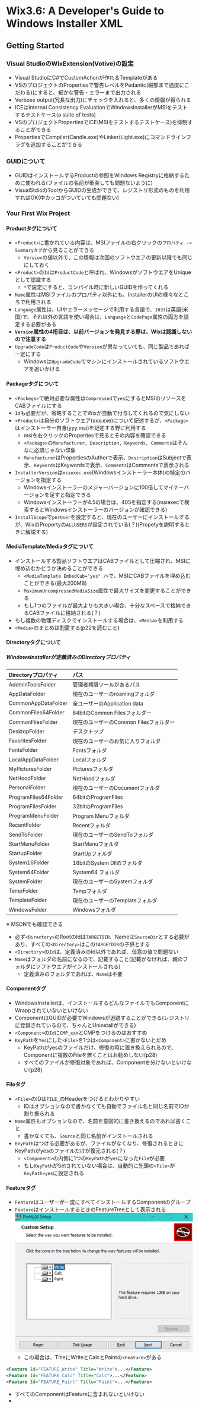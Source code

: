 # Wix3.6: A Developer's Guide to Windows Installer XML

## Getting Started

### Visual StudioのWixExtension(Votive)の設定

- Visual StudioにC#でCustomActionが作れるTemplateがある
- VSのプロジェクトのPropertiesで警告レベルをPedantic(細部まで過度にこだわる)にすると、細かな警告・エラーまで出力される
- Verbose output(冗長な出力)にチェックを入れると、多くの情報が得られる
- ICEはInternal Consistency EvaluationでWindowsInstallerがMSIをテストするテストケース(a suite of tests)
- VSのプロジェクトPropertiesでICE(MSIをテストするテストケース)を抑制することができる
- PropertiesでCompiler(Candle.exe)やLinker(Light.exe)にコマンドラインフラグを追加することができる

### GUIDについて

- GUIDはインストールするProductの参照をWindows Registryに格納するために使われる(ファイルの名前が衝突しても問題ないように)
- VisualStdioのToolからGUIDの生成ができて、レジストリ形式のものを利用すればOK(中カッコがついていても問題ない)

### Your First Wix Project

#### Productタグについて

- `<Product>`に書かれている内容は、MSIファイルの右クリックの`プロパティ -> Summaryタブ`から見ることができる
  - `Version`の値以外で、この情報は次回のソフトウエアの更新以降でも同じにしておく
- `<Product>`の`Id`は`ProductCode`と呼ばれ、WindowsがソフトウエアをUniqueとして認識する
  - `*`で設定にすると、コンパイル時に新しいGUIDを作ってくれる
- `Name`属性はMSIファイルのプロパティ以外にも、InstallerのUIの様々なところで利用される
- `Language`属性は、UIやエラーメッセージで利用する言語で、`1033`は英語(米国)で、それ以外の言語を使い場合は、`Language`と`CodePage`属性の両方を設定する必要がある
- **`Version`属性の4桁目は、以前バージョンを発見する際は、Wixは認識しないので注意する**
- `UpgradeCode`は`ProductCode`や`Version`が異なっていても、同じ製品であれば一定にする
  - Windowsは`UpgradeCode`でマシンにインストールされているソフトウエアを追いかける

#### Packageタグについて

- `<Packege>`で絶対必要な属性は`Compressed`で`yes`にするとMSIのリソースをCABファイルにする
- `Id`も必要だが、省略することでWixが自動で付与してくれるので気にしない
- `<Product>`は自分のソフトウエア(xxx.exe)について記述するが、`<Package>`はインストーラー自身(yyy.msi)を記述する野に利用する
  - msiを右クリックのPropertiesで見るとその内容を確認できる
  - `<Package>`の`Manufacturer, Description, Keywords, Comments`はそんなに必須じゃない印象
  - `Manufacturer`はPropertiesのAuthorで表示、`Description`はSubjectで表示、`Keywords`はKeywordsで表示、`Comments`はCommentsで表示される
- `InstallerVersion`は`msiexec.exe`(Windowsインストーラー本体)の特定のバージョンを指定する
  - Windowsインストーラーのメジャーバージョンに100倍してマイナーバージョンを足すと指定できる
  - Windowsインストーラーが4.5の場合は、405を指定する(msiexecで検索するとWindowsインストーラーのバージョンが確認できる)
- `InstallScope`で`perUser`を設定すると、現在のユーザーにインストールするが、WixのPropertyの`ALLUSERS`が設定されている(？)(Propetyを説明するときに解説する)

#### MediaTemplate/Mediaタグについて

- インストールする製品ソフトウエアはCABファイルとして圧縮され、MSIに埋め込むかどうか決めることができる
  - `<MediaTemplate EmbedCab="yes" />`で、MSIにCABファイルを埋め込むことができる(最大200MB)
  - `MaximumUncompressedMediaSize`属性で最大サイズを変更することができる
  - もし1つのファイルが最大よりも大きい場合、十分なスペースで格納できるCABファイルに格納される(？)
- もし複数の物理ディスクでインストールする場合は、`<Media>`を利用する
 - `<Media>`のまとめは割愛する(p22を読むこと)


#### Directoryタグについて

##### WindowsInstallerが定義済みのDirectoryプロパティ

 | Directoryプロパティ | パス |
 | :--- | :--- |
 | AddminToolsFolder | 管理者権限ツールがあるパス |
 | AppDataFolder | 現在のユーザーのroamingフォルダ |
 | CommonAppDataFolder | 全ユーザーのApplication data |
 | CommonFiles64Folder | 64bitのCommon Filesフォルダー |
 | CommonFilesFolder | 現在のユーザーのCommon Filesフォルダー |
 | DesktopFolder | デスクトップ |
 | FavoritesFolder | 現在のユーザーのお気に入りフォルダ |
 | FontsFolder | Fontsフォルダ |
 | LocalAppDataFolder | Localフォルダ |
 | MyPicturesFolder | Picturesフォルダ |
 | NetHoodFolder | NetHoodフォルダ |
 | PersonalFolder | 現在のユーザーのDocumentフォルダ |
 | ProgramFiles64Folder | 64bitのProgramFiles |
 | ProgramFilesFolder | 32bitのProgramFiles |
 | ProgramMenuFolder | Program Menuフォルダ |
 | RecentFolder | Recentフォルダ |
 | SendToFolder | 現在のユーザーのSendToフォルダ |
 | StartMenuFolder | StartMenuフォルダ |
 | StartupFolder | StartUpフォルダ |
 | System16Folder | 16bitのSystem Dllのフォルダ |
 | System64Folder | System64 フォルダ |
 | SystemFolder | 現在のユーザーのSystemフォルダ |
 | TempFolder | Tempフォルダ |
 | TemplateFolder | 現在のユーザーのTemplateフォルダ |
 | WindowsFolder | Windowsフォルダ |

※ MSDNでも確認できる

- 必ず`<Directory>`のRootのIdは`TARGETDIR`、Nameは`SourceDir`とする必要があり、すべての`<Directory>`はこの`TARGETDIR`の子供とする
- `<Directory>`の`Id`は、定義済みのId以外であれば、任意の値で問題ない
- `Name`はフォルダの名前になるので、記載すること(記載がなければ、親のフォルダにソフトウエアがインストールされる)
  - 定義済みのフォルダであれば、`Name`は不要


#### Componentタグ

- WindowsInstallerは、インストールするどんなファイルでもComponentにWrappされていないといけない
- ComponentはGUIDが必要でWindowsが追跡することができる(レジストリに登録されているので、ちゃんとUninstallができる)
- `<Component>`の`Id`に`CMP_xxx`とCMPをつけるのはおすすめ
- `KeyPath`を`Yes`にした`<File>`を1つは`<Component>`に書かないとだめ
  - KeyPathがyesのファイルだけ、修復の時に置き換えられるので、Componentに複数のFileを置くことはお勧めしない(p28)
  - すべてのファイルが修復対象であれば、Componentを分けないといけない(p28)

#### Fileタグ

- `<File>`のIDは`FILE_`のHeaderをつけるとわかりやすい
  - IDはオプションなので書かなくても自動でファイル名と同じ名前でIDが割り振られる
- `Name`属性もオプションなので、名前を意図的に書き換えるのであれば書くこと
  - 書かなくても、`Source`と同じ名前がインストールされる
- `KeyPath`はつける必要があるが、ファイルがなくなり、修復されるときにKeyPathがyesのファイルだけが復元される(？)
  - `<Component>`の内側に1つの`KeyPath`が`yes`になった`File`が必要
  - もし`KeyPath`がSetされていない場合は、自動的に先頭の`<File>`が`KeyPath=yes`に設定される

#### Featureタグ

- `Feature`はユーザーが一度にすべてインストールするComponentのグループ
- `Feature`はインストールするときのFeatureTreeとして表示される
 ![](images/feature_tree.png)
  - この場合は、TitleにWriteとCalcとPaintの`<Feature>`がある

```XML
<Feature Id="FEATURE_Write" Title="Write">...</Feature>
<Feature Id="FEATURE_Calc" Title="Calc">...</Feature>
<Feature Id="FEATURE_Paint" Title="Paint">...</Feature>
```

- すべてのComponentはFeatureに含まれないといけない
- 